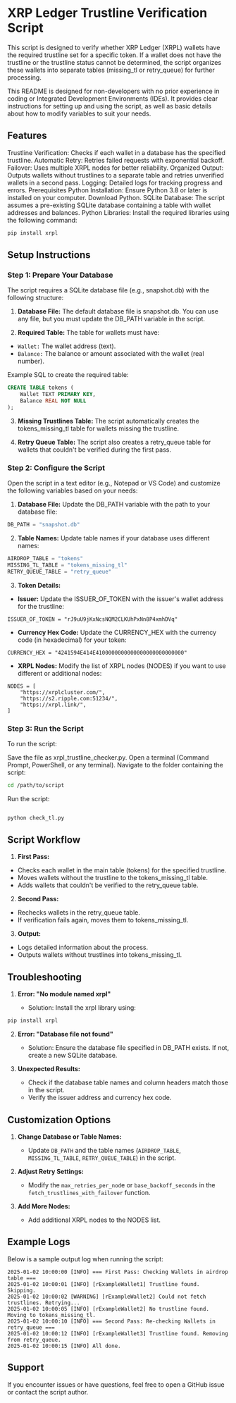 # XRP Ledger Trustline Verification Script
This script is designed to verify whether XRP Ledger (XRPL) wallets have the required trustline set for a specific token. If a wallet does not have the trustline or the trustline status cannot be determined, the script organizes these wallets into separate tables (missing_tl or retry_queue) for further processing.

This README is designed for non-developers with no prior experience in coding or Integrated Development Environments (IDEs). It provides clear instructions for setting up and using the script, as well as basic details about how to modify variables to suit your needs.

## Features
Trustline Verification: Checks if each wallet in a database has the specified trustline.
Automatic Retry: Retries failed requests with exponential backoff.
Failover: Uses multiple XRPL nodes for better reliability.
Organized Output: Outputs wallets without trustlines to a separate table and retries unverified wallets in a second pass.
Logging: Detailed logs for tracking progress and errors.
Prerequisites
Python Installation: Ensure Python 3.8 or later is installed on your computer. Download Python.
SQLite Database: The script assumes a pre-existing SQLite database containing a table with wallet addresses and balances.
Python Libraries: Install the required libraries using the following command:
```bash
pip install xrpl
```
## Setup Instructions
### Step 1: Prepare Your Database
The script requires a SQLite database file (e.g., snapshot.db) with the following structure:

1. **Database File:** The default database file is snapshot.db. You can use any file, but you must update the DB_PATH variable in the script.

2. **Required Table:** The table for wallets must have:
- `Wallet:` The wallet address (text).
- `Balance:` The balance or amount associated with the wallet (real number).

Example SQL to create the required table:

```sql
CREATE TABLE tokens (
    Wallet TEXT PRIMARY KEY,
    Balance REAL NOT NULL
);
```
3. **Missing Trustlines Table:** The script automatically creates the tokens_missing_tl table for wallets missing the trustline.

4. **Retry Queue Table:** The script also creates a retry_queue table for wallets that couldn't be verified during the first pass.

### Step 2: Configure the Script
Open the script in a text editor (e.g., Notepad or VS Code) and customize the following variables based on your needs:

1. **Database File:** Update the DB_PATH variable with the path to your database file:

```python
DB_PATH = "snapshot.db"
```
2. **Table Names:** Update table names if your database uses different names:

```python
AIRDROP_TABLE = "tokens"
MISSING_TL_TABLE = "tokens_missing_tl"
RETRY_QUEUE_TABLE = "retry_queue"
```
3. **Token Details:**
- **Issuer:** Update the ISSUER_OF_TOKEN with the issuer's wallet address for the trustline:
```
ISSUER_OF_TOKEN = "rJ9uU9jKxNcsNQM2CLKUhPxNn8P4xmhDVq"
```
   - **Currency Hex Code:** Update the CURRENCY_HEX with the currency code (in hexadecimal) for your token:
```
CURRENCY_HEX = "4241594E414E4100000000000000000000000000"
```
  - **XRPL Nodes:** Modify the list of XRPL nodes (NODES) if you want to use different or additional nodes:
```
NODES = [
    "https://xrplcluster.com/",
    "https://s2.ripple.com:51234/",
    "https://xrpl.link/",
]
```

### Step 3: Run the Script
To run the script:

Save the file as xrpl_trustline_checker.py.
Open a terminal (Command Prompt, PowerShell, or any terminal).
Navigate to the folder containing the script:
```bash
cd /path/to/script
```
Run the script:
```bash

python check_tl.py
```

## Script Workflow
1. **First Pass:**

- Checks each wallet in the main table (tokens) for the specified trustline.
- Moves wallets without the trustline to the tokens_missing_tl table.
- Adds wallets that couldn't be verified to the retry_queue table.

2. **Second Pass:**

- Rechecks wallets in the retry_queue table.
- If verification fails again, moves them to tokens_missing_tl.

3. **Output:**

- Logs detailed information about the process.
- Outputs wallets without trustlines into tokens_missing_tl.

## Troubleshooting
1. **Error: "No module named xrpl"**

    - Solution: Install the xrpl library using:
```bash
pip install xrpl
```

2. **Error: "Database file not found"**

    - Solution: Ensure the database file specified in DB_PATH exists. If not, create a new SQLite database.

3. **Unexpected Results:**

    - Check if the database table names and column headers match those in the script.
    - Verify the issuer address and currency hex code.

## Customization Options
1. **Change Database or Table Names:**

    - Update `DB_PATH` and the table names (`AIRDROP_TABLE`, `MISSING_TL_TABLE`, `RETRY_QUEUE_TABLE`) in the script.

2. **Adjust Retry Settings:**

    - Modify the `max_retries_per_nod`e or `base_backoff_seconds` in the `fetch_trustlines_with_failover` function.

3. **Add More Nodes:**

    - Add additional XRPL nodes to the NODES list.

## Example Logs
Below is a sample output log when running the script:

```less
2025-01-02 10:00:00 [INFO] === First Pass: Checking Wallets in airdrop table ===
2025-01-02 10:00:01 [INFO] [rExampleWallet1] Trustline found. Skipping.
2025-01-02 10:00:02 [WARNING] [rExampleWallet2] Could not fetch trustlines. Retrying...
2025-01-02 10:00:05 [INFO] [rExampleWallet2] No trustline found. Moving to tokens_missing_tl.
2025-01-02 10:00:10 [INFO] === Second Pass: Re-checking Wallets in retry_queue ===
2025-01-02 10:00:12 [INFO] [rExampleWallet3] Trustline found. Removing from retry_queue.
2025-01-02 10:00:15 [INFO] All done.
```
## Support
If you encounter issues or have questions, feel free to open a GitHub issue or contact the script author.
